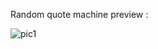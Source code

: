 Random quote machine preview :

![pic1](https://user-images.githubusercontent.com/44919941/230079539-26b0c223-613c-491a-9df1-be67f802bb6d.png)
